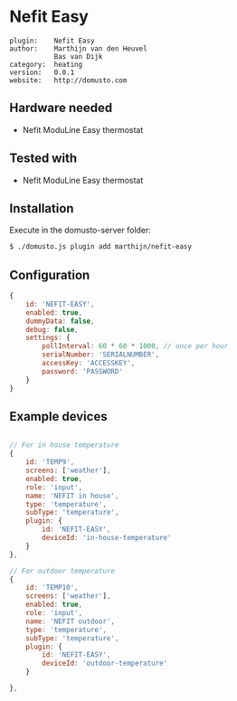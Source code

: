 # Nefit Easy

```
plugin:    Nefit Easy
author:    Marthijn van den Heuvel
           Bas van Dijk
category:  heating
version:   0.0.1
website:   http://domusto.com
```

## Hardware needed
- Nefit ModuLine Easy thermostat

## Tested with
- Nefit ModuLine Easy thermostat

## Installation

Execute in the domusto-server folder:
```sh
$ ./domusto.js plugin add marthijn/nefit-easy
```

## Configuration

```js
{
    id: 'NEFIT-EASY',
    enabled: true,
    dummyData: false,
    debug: false,
    settings: {
        pollInterval: 60 * 60 * 1000, // once per hour
        serialNumber: 'SERIALNUMBER',
        accessKey: 'ACCESSKEY',
        password: 'PASSWORD'
    }
}
```

## Example devices

```js

// For in house temperature
{
    id: 'TEMP9',
    screens: ['weather'],
    enabled: true,
    role: 'input',
    name: 'NEFIT in house',
    type: 'temperature',
    subType: 'temperature',
    plugin: {
        id: 'NEFIT-EASY',
        deviceId: 'in-house-temperature'
    }
},

// For outdoor temperature
{       
    id: 'TEMP10',
    screens: ['weather'],
    enabled: true,
    role: 'input',
    name: 'NEFIT outdoor',
    type: 'temperature',
    subType: 'temperature',
    plugin: {
        id: 'NEFIT-EASY',
        deviceId: 'outdoor-temperature'
    }

},
```